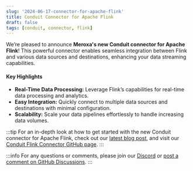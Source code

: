 ```yaml
---
slug: '2024-06-17-connector-for-apache-flink'
title: Conduit Connector for Apache Flink
draft: false
tags: [conduit, connector, flink]
---
```


We’re pleased to announce **Meroxa's new Conduit connector for Apache Flink**! This powerful connector enables seamless integration between Flink and various data sources and destinations, enhancing your data streaming capabilities.

<!--truncate-->

#### Key Highlights
- **Real-Time Data Processing:** Leverage Flink’s capabilities for real-time data processing and analytics.
- **Easy Integration:** Quickly connect to multiple data sources and destinations with minimal configuration.
-  **Scalability:** Scale your data pipelines effortlessly to handle increasing data volumes.

:::tip
For an in-depth look at how to get started with the new Conduit connector for Apache Flink, check out our [latest blog post](https://meroxa.com/blog/introduction-to-meroxa's-new-conduit-connector-for-apache-flink/), and visit our [Conduit Flink Connector GitHub page](https://github.com/conduitio-labs/conduit-flink-connector).
:::

:::info
For any questions or comments, please join our [Discord](https://discord.meroxa.com/) or [post a comment on GitHub Discussions](https://github.com/ConduitIO/conduit/discussions).
:::
